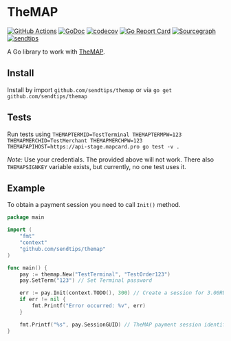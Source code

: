# TheMAP

[![GitHub Actions](https://github.com/sendtips/themap/workflows/Go/badge.svg)](https://github.com/sendtips/themap/actions?workflow=Go)
[![GoDoc](https://godoc.org/github.com/sendtips/themap?status.svg)](https://godoc.org/github.com/sendtips/themap)
[![codecov](https://codecov.io/gh/sendtips/themap/branch/master/graph/badge.svg)](https://codecov.io/gh/sendtips/themap)
[![Go Report Card](https://goreportcard.com/badge/github.com/sendtips/themap)](https://goreportcard.com/report/github.com/sendtips/themap)
[![Sourcegraph](https://sourcegraph.com/github.com/sendtips/themap/-/badge.svg)](https://sourcegraph.com/github.com/sendtips/themap?badge)
[![sendtips](https://img.shields.io/badge/🍩_Sendtips-@awsom82-black?labelColor=3298dc)](https://sendtips.ru/pay/E2ZfzjVE)


A Go library to work with [TheMAP](https://doc.mapcard.pro/).

## Install
Install by import `github.com/sendtips/themap` or via `go get github.com/sendtips/themap`

## Tests
Run tests using `THEMAPTERMID=TestTerminal THEMAPTERMPW=123 THEMAPMERCHID=TestMerchant THEMAPMERCHPW=123 THEMAPAPIHOST=https://api-stage.mapcard.pro go test -v .`

*Note:* Use your credentials. The provided above will not work.
There also `THEMAPSIGNKEY` variable exists, but currently, no one test uses it.

## Example
To obtain a payment session you need to call `Init()` method.

```go
package main

import (
	"fmt"
	"context"
	"github.com/sendtips/themap"
)

func main() {
	pay := themap.New("TestTerminal", "TestOrder123")
	pay.SetTerm("123") // Set Terminal password

	err := pay.Init(context.TODO(), 300) // Create a session for 3.00RUB
	if err != nil {
		fmt.Printf("Error occurred: %v", err)
	}

	fmt.Printf("%s", pay.SessionGUID) // TheMAP payment session identifier
}
```
